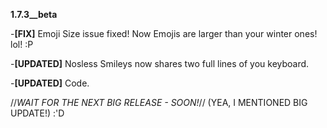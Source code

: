 **1.7.3__beta**

-**[FIX]** Emoji Size issue fixed! Now Emojis are larger than your winter ones! lol! :P

-**[UPDATED]** Nosless Smileys now shares two full lines of you keyboard.

-**[UPDATED]** Code. 

//*WAIT FOR THE NEXT BIG RELEASE - SOON!*// (YEA, I MENTIONED BIG UPDATE!) :'D
